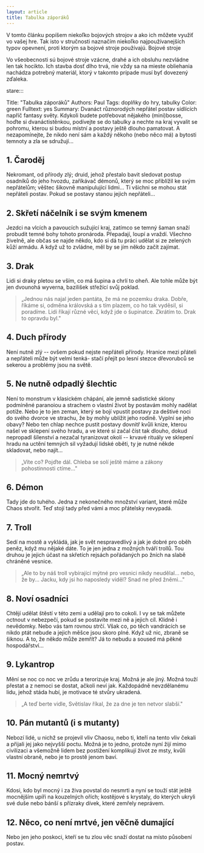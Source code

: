 ```yaml
---
layout: article
title: Tabulka záporáků
---
```


V tomto článku popíšem niekoľko bojových strojov a ako ich môžete využiť vo vašej hre. Tak isto v stručnosti naznačím niekoľko najpoužívanejších typov opevnení, proti ktorým sa bojové stroje používajú.
Bojové stroje

Vo všeobecnosti sú bojové stroje vzácne, drahé a ich obsluhu nezvládne len tak hocikto. Ich stavba dosť dlho trvá, nie vždy sa na mieste obliehania nachádza potrebný materiál, ktorý v takomto prípade musí byť dovezený zďaleka.

stare:::

Title: "Tabulka záporáků"
Authors: Paul
Tags: doplňky do hry, tabulky
Color: green
Fulltext: yes
Summary: Dvanáct různorodých nepřátel postav sídlících napříč fantasy světy.
       Kdykoli budete potřebovat nějakého (mini)bosse, hoďte si
       dvanáctistěnkou, podívejte se do tabulky a nechte na kraj vyvalit se
       pohromu, kterou si budou místní a postavy ještě dlouho pamatovat. A
       nezapomínejte, že nikdo není sám a každý někoho (nebo něco má) a bytosti
       temnoty a zla se sdružují...

1\. Čaroděj
-----------

Nekromant, od přírody zlý; druid, jehož přestalo bavit
sledovat postup osadníků do jeho hvozdu, zaříkávač démonů, který se
moc přiblížil ke svým nepřátelům; věštec šikovně manipulující
lidmi... Ti všichni se mohou stát nepřáteli postav. Pokud se postavy
stanou jejich nepřáteli...

2\. Skřetí náčelník i se svým kmenem
------------------------------------

Jezdci na vlcích a pavoucích
sužující kraj, zatímco se temný šaman snaží probudit temné bohy
tohoto pronároda. Přepadají, loupí a vraždí. Všechno živelně, ale
občas se najde někdo, kdo si dá tu práci udělat si ze zelených kůží
armádu. A když už to zvládne, měl by se jím někdo začít zajímat.

3\. Drak
--------

Lidi si draky pletou se vším, co má šupina a chrlí to
oheň. Ale tohle může být jen dvounohá wyverna, bazilišek střežící
svůj poklad.

>„Jednou nás najal jeden pantáta, že má ne pozemku
draka. Dobře, říkáme si, odměna královská a s tím plazem, co ho tak
vyděsil, si poradíme. Lidi říkají různé věci, když jde o šupinatce.
Zkrátím to. Drak to opravdu byl."

4\. Duch přírody
----------------

Není nutně zlý -- ovšem pokud nejste nepřáteli
přírody. Hranice mezi přáteli a nepřáteli může být velmi tenká-
stačí přejít po lesní stezce dřevorubců se sekerou a problémy jsou
na světě.

5\. Ne nutně odpadlý šlechtic
-----------------------------

Není to monstrum v klasickém chápání,
ale jemně sadistické sklony podmíněné paranoiou a strachem o vlastní
život by postavám mohly nadělat potíže. Nebo je to jen zeman, který
se bojí vpustit postavy za deštivé noci do svého dvorce ve strachu,
že by mohly ublížit jeho rodině. Vyplní se jeho obavy? Nebo ten
chlap nechce pustit postavy dovnitř kvůli knize, kterou našel ve
sklepení svého hradu, a ve které si začal číst tak dlouho, dokud
nepropadl šílenství a nezačal tyranizovat okolí -- krvavé rituály ve
sklepení hradu na uctění temných sil vyžadují lidské oběti, ty je
nutné někde skladovat, nebo najít...

> „Víte co? Pojďte dál. Chleba
se solí ještě máme a zákony pohostinnosti ctíme..."

6\. Démon
---------

Tady jde do tuhého. Jedna z nekonečného množství variant,
které může Chaos stvořit. Teď stojí tady před vámi a moc přátelsky
nevypadá.

7\. Troll
---------

Sedí na mostě a vykládá, jak je svět nespravedlivý a jak
je dobré pro oběh peněz, když mu nějaké dáte. To je jen jedna
z možných tváří trollů. Tou druhou je jejich účast na skřetích
rejsách pořádaných po žních na slabě chráněné vesnice.

> „Ale to by
náš troll vybírající mýtné pro vesnici nikdy neudělal... nebo, že
by... Jacku, kdy jsi ho naposledy viděl? Snad ne před žněmi..."

8\. Noví osadníci
-----------------

Chtějí udělat štěstí v této zemi a udělají pro to
cokoli. I vy se tak můžete octnout v nebezpečí, pokud se postavíte
mezi ně a jejich cíl. Klidně i nevědomky. Nebo vás tam rovnou strčí.
Však co, po těch vandrácích se nikdo ptát nebude a jejich měšce jsou
skoro plné. Když už nic, zbraně se šiknou. A to, že někdo může
zemřít? Já to nebudu a soused má pěkné hospodářství...

9\. Lykantrop
-------------

Mění se noc co noc ve zrůdu a terorizuje kraj. Možná
je ale jiný. Možná touží přestat a z nemoci se dostat, ačkoli neví
jak. Každopádně nevzdělanému lidu, jehož stáda hubí, je motivace té
stvůry ukradená.

> „A teď berte vidle, Světislav říkal, že za dne je
ten netvor slabší."

10\. Pán mutantů (i s mutanty)
-------------------------------

Nebozí lidé, u nichž se projevil vliv
Chaosu, nebo ti, kteří na tento vliv čekali a přijali jej jako
nejvyšší poctu. Možná je to jedno, protože nyní žijí mimo civilizaci
a všemožně lidem bez postižení komplikují život ze msty, kvůli
vlastní obraně, nebo je to prostě jenom baví.

11\. Mocný nemrtvý
------------------

Kdosi, kdo byl mocný i za živa povstal do nesmrti
a nyní se touží stát ještě mocnějším upíři na kouzelných ořích;
kostějové s krystaly, do kterých ukryli své duše nebo bánší
s přízraky dívek, které zemřely neprávem.

12\. Něco, co není mrtvé, jen věčně dumající
--------------------------------------------

Nebo jen jeho
poskoci, kteří se tu zlou věc snaží dostat na místo působení postav.
